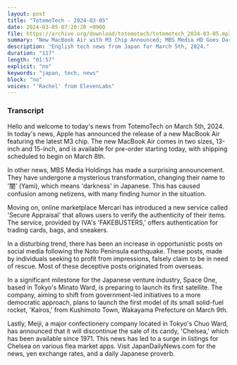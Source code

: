 ```yaml
---
layout: post
title: "TotemoTech - 2024-03-05"
date: 2024-03-05 07:20:20 +0900
file: https://archive.org/download/totemotech/totemotech_2024-03-05.mp3
summary: "New MacBook Air with M3 Chip Announced; MBS Media HD Goes Dark, & more…"
description: "English tech news from Japan for March 5th, 2024."
duration: "117"
length: "01:57"
explicit: "no"
keywords: "japan, tech, news"
block: "no"
voices: "'Rachel' from ElevenLabs"
---
```


### Transcript

Hello and welcome to today's news from TotemoTech on March 5th, 2024. In today's news, Apple has announced the release of a new MacBook Air featuring the latest M3 chip. The new MacBook Air comes in two sizes, 13-inch and 15-inch, and is available for pre-order starting today, with shipping scheduled to begin on March 8th.

In other news, MBS Media Holdings has made a surprising announcement. They have undergone a mysterious transformation, changing their name to '闇' (Yami), which means 'darkness' in Japanese. This has caused confusion among netizens, with many finding humor in the situation.

Moving on, online marketplace Mercari has introduced a new service called 'Secure Appraisal' that allows users to verify the authenticity of their items. The service, provided by IVA's 'FAKEBUSTERS,' offers authentication for trading cards, bags, and sneakers.

In a disturbing trend, there has been an increase in opportunistic posts on social media following the Noto Peninsula earthquake. These posts, made by individuals seeking to profit from impressions, falsely claim to be in need of rescue. Most of these deceptive posts originated from overseas.

In a significant milestone for the Japanese venture industry, Space One, based in Tokyo's Minato Ward, is preparing to launch its first satellite. The company, aiming to shift from government-led initiatives to a more democratic approach, plans to launch the first model of its small solid-fuel rocket, 'Kairos,' from Kushimoto Town, Wakayama Prefecture on March 9th.

Lastly, Meiji, a major confectionery company located in Tokyo's Chuo Ward, has announced that it will discontinue the sale of its candy, 'Chelsea,' which has been available since 1971. This news has led to a surge in listings for Chelsea on various flea market apps.   Visit JapanDailyNews.com for the news, yen exchange rates, and a daily Japanese proverb.

